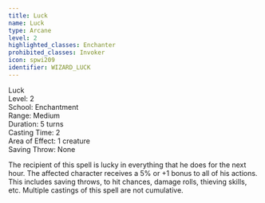 ```yaml
---
title: Luck
name: Luck
type: Arcane
level: 2
highlighted_classes: Enchanter
prohibited_classes: Invoker
icon: spwi209
identifier: WIZARD_LUCK
---
```

Luck  
Level: 2  
School: Enchantment  
Range: Medium  
Duration: 5 turns  
Casting Time: 2  
Area of Effect: 1 creature  
Saving Throw: None  
  
The recipient of this spell is lucky in everything that he does for the next hour. The affected character receives a 5% or +1 bonus to all of his actions. This includes saving throws, to hit chances, damage rolls, thieving skills, etc. Multiple castings of this spell are not cumulative.  
